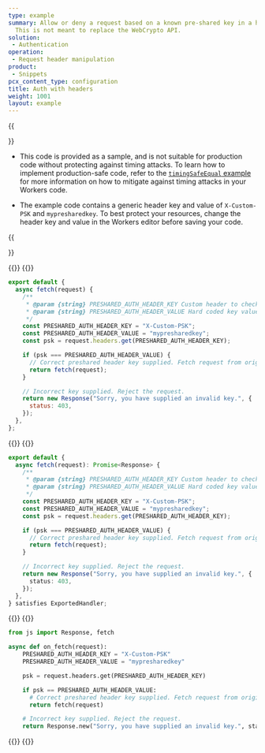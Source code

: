 ```yaml
---
type: example
summary: Allow or deny a request based on a known pre-shared key in a header.
  This is not meant to replace the WebCrypto API.
solution:
 - Authentication
operation:
 - Request header manipulation
product:
 - Snippets
pcx_content_type: configuration
title: Auth with headers
weight: 1001
layout: example
---
```


{{<Aside type="warning" header="Caution when using in production">}}

- This code is provided as a sample, and is not suitable for production code without protecting against timing attacks. To learn how to implement production-safe code, refer to the [`timingSafeEqual` example](/workers/examples/protect-against-timing-attacks/) for more information on how to mitigate against timing attacks in your Workers code.

- The example code contains a generic header key and value of `X-Custom-PSK` and `mypresharedkey`. To best protect your resources, change the header key and value in the Workers editor before saving your code.

{{</Aside>}}

{{<tabs labels="js | ts | py">}}
{{<tab label="js" default="true">}}

```js
export default {
  async fetch(request) {
    /**
     * @param {string} PRESHARED_AUTH_HEADER_KEY Custom header to check for key
     * @param {string} PRESHARED_AUTH_HEADER_VALUE Hard coded key value
     */
    const PRESHARED_AUTH_HEADER_KEY = "X-Custom-PSK";
    const PRESHARED_AUTH_HEADER_VALUE = "mypresharedkey";
    const psk = request.headers.get(PRESHARED_AUTH_HEADER_KEY);

    if (psk === PRESHARED_AUTH_HEADER_VALUE) {
      // Correct preshared header key supplied. Fetch request from origin.
      return fetch(request);
    }

    // Incorrect key supplied. Reject the request.
    return new Response("Sorry, you have supplied an invalid key.", {
      status: 403,
    });
  },
};
```

{{</tab>}}
{{<tab label="ts">}}

```ts
export default {
  async fetch(request): Promise<Response> {
    /**
     * @param {string} PRESHARED_AUTH_HEADER_KEY Custom header to check for key
     * @param {string} PRESHARED_AUTH_HEADER_VALUE Hard coded key value
     */
    const PRESHARED_AUTH_HEADER_KEY = "X-Custom-PSK";
    const PRESHARED_AUTH_HEADER_VALUE = "mypresharedkey";
    const psk = request.headers.get(PRESHARED_AUTH_HEADER_KEY);

    if (psk === PRESHARED_AUTH_HEADER_VALUE) {
      // Correct preshared header key supplied. Fetch request from origin.
      return fetch(request);
    }

    // Incorrect key supplied. Reject the request.
    return new Response("Sorry, you have supplied an invalid key.", {
      status: 403,
    });
  },
} satisfies ExportedHandler;
```

{{</tab>}}
{{<tab label="py">}}

```py
from js import Response, fetch

async def on_fetch(request):
    PRESHARED_AUTH_HEADER_KEY = "X-Custom-PSK"
    PRESHARED_AUTH_HEADER_VALUE = "mypresharedkey"

    psk = request.headers.get(PRESHARED_AUTH_HEADER_KEY)

    if psk == PRESHARED_AUTH_HEADER_VALUE:
      # Correct preshared header key supplied. Fetch request from origin.
      return fetch(request)

    # Incorrect key supplied. Reject the request.
    return Response.new("Sorry, you have supplied an invalid key.", status=403);
```

{{</tab>}}
{{</tabs>}}

